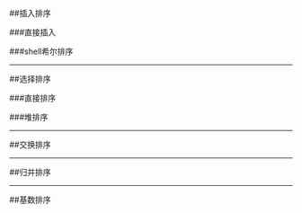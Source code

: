 ##插入排序

###直接插入



###shell希尔排序
******

##选择排序

###直接排序

###堆排序
******
##交换排序

******
##归并排序
******
##基数排序
